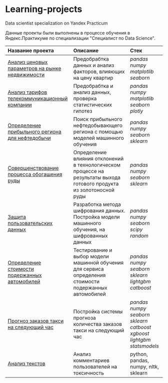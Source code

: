 # Learning-projects
Data scientist specialization on Yandex Practicum 


Данные проекты были выполнены в процессе обучения в Яндекс.Практикуме по специализации "Специалист по Data Science".

| Название проекта | Описание | Стек | 
| :---------------------- | :---------------------- | :---------------------- |
| [Анализ ценовых параметров на рынке недвижимости](03-Real_estate_analysis) | Предобрабтка данных и анализ факторов, влияющих на цену квартир | *pandas numpy  matplotlib seaborn* |
| [Анализ тарифов телекоммуникационный компании](04-Telecom_tariffs) | Предобрабтка и анализ данных, проверка статистических гипотез | *pandas numpy  matplotlib seaborn plotly* |
| [Определение прибыльного региона для нефтедобычи](8-Oil_wells) | Поиск прибыльного нефтедобывающего региона с помощью моделей машинного обучения | *pandas numpy seaborn sklearn* |
| [Совершенствование процесса обогащения руды](09-Gold_extraction) | Определение влияния отклонений в технологическом процессе на результаты выхода готового продукта из золотоносной руды | *pandas numpy seaborn sklearn* |
| [Защита пользовательских данных](10-Insurance) | Разработка метода шифрования данных. Постройка модели машинного обучения, на шифрованных данных | *pandas numpy seaborn scipy random* |
| [Определение стоимости подержанных автомобилей](11-Auto-pricing) | Тестирование и выбор модели машинной обучения для сервиса определения стоимости подержанных автомобилей | *pandas numpy seaborn sklearn lightgbm catboost* |
| [Прогноз заказов такси на следующий час](12-Taxi_time_series) | Постройка системы прогноза количества заказов такси на следующий час | *pandas numpy seaborn sklearn catboost xgboost lightgbm statsmodels* |
| [Анализ текстов](13-NLP) | Анализ комментариев пользователей на токсичность             | python, pandas, numpy, nltk, sklearn |
